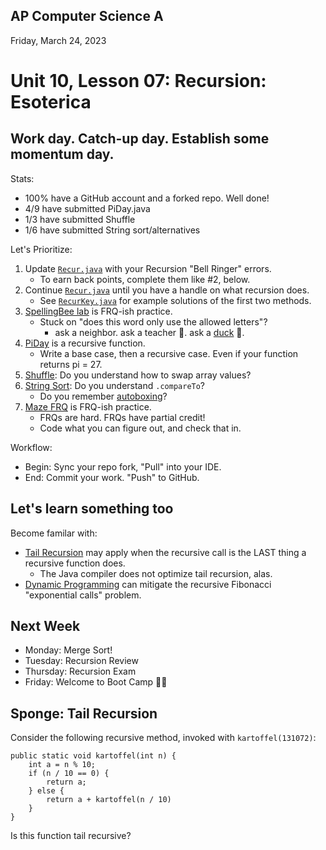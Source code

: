 ## AP Computer Science A

Friday, March 24, 2023

# Unit 10, Lesson 07: Recursion: Esoterica

## Work day. Catch-up day. Establish some momentum day.

Stats:

- 100% have a GitHub account and a forked repo. Well done!
- 4/9 have submitted PiDay.java
- 1/3 have submitted Shuffle
- 1/6 have submitted String sort/alternatives

Let's Prioritize:

1. Update [`Recur.java`](Recur.java) with your Recursion "Bell Ringer" errors.
   - To earn back points, complete them like #2, below.
2. Continue [`Recur.java`](Recur.java) until you have a handle on what recursion does.
   - See [`RecurKey.java`](RecurKey.java) for example solutions of the first two methods.
3. [SpellingBee lab](lab02bee/README.md) is FRQ-ish practice.
   - Stuck on "does this word only use the allowed letters"?
     - ask a neighbor. ask a teacher 👋. ask a [duck](https://duckduckgo.com/?q=check+array+is+subset+java) 🦆.
4. [PiDay](10-2.md#homework) is a recursive function.
   - Write a base case, then a recursive case. Even if your function returns pi = 27.
5. [Shuffle](10-4.md#homework): Do you understand how to swap array values?
6. [String Sort](10-5.md#option-b): Do you understand `.compareTo`?
   - Do you remember [autoboxing](https://docs.google.com/presentation/d/1B4nSv1SyXxWy8R_wUVfxyj-5Z0rx0TryMbtO3Vm19AE/edit#slide=id.g172ebc986fc_0_28)?
7. [Maze FRQ](MazeFRQ.md) is FRQ-ish practice.
   - FRQs are hard. FRQs have partial credit!
   - Code what you can figure out, and check that in.

Workflow:

- Begin: Sync your repo fork, "Pull" into your IDE.
- End: Commit your work. "Push" to GitHub.

## Let's learn something too

Become familar with:

- [Tail Recursion](https://en.wikipedia.org/wiki/Tail_call) may apply when the recursive call is the LAST thing a recursive function does.
  - The Java compiler does not optimize tail recursion, alas.
- [Dynamic Programming](https://en.wikipedia.org/wiki/Dynamic_programming#Computer_programming) can mitigate the recursive Fibonacci "exponential calls" problem.

## Next Week

- Monday: Merge Sort!
- Tuesday: Recursion Review
- Thursday: Recursion Exam
- Friday: Welcome to Boot Camp 👢🥾

## Sponge: Tail Recursion

Consider the following recursive method, invoked with `kartoffel(131072)`:

```
public static void kartoffel(int n) {
    int a = n % 10;
    if (n / 10 == 0) {
        return a;
    } else {
        return a + kartoffel(n / 10)
    }
}
```

Is this function tail recursive?
